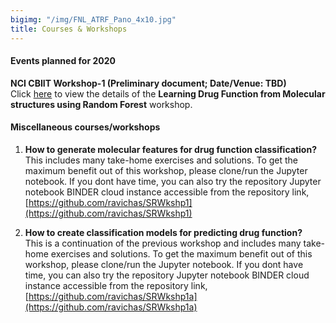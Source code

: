 ```yaml
---
bigimg: "/img/FNL_ATRF_Pano_4x10.jpg"
title: Courses & Workshops
---
```



#### Events planned for 2020 <br />

**NCI CBIIT Workshop-1 (Preliminary document; Date/Venue: TBD)** <br />
Click [here](ML2020-1) to view the details of the **Learning Drug Function from 
Molecular structures using Random Forest** workshop.


#### Miscellaneous courses/workshops 

1. **How to generate molecular features for drug function classification?** <br />
This includes many take-home exercises and solutions. 
To get the maximum benefit out of this workshop, please clone/run the Jupyter notebook. 
If you dont have time, you can also try the repository Jupyter notebook BINDER cloud instance 
accessible from the repository link, 
[https://github.com/ravichas/SRWkshp1](https://github.com/ravichas/SRWkshp1) 

2. **How to create classification models for predicting drug function?** <br />
This is a continuation of the previous workshop and includes many take-home exercises and solutions. 
To get the maximum benefit out of this workshop, please clone/run the Jupyter notebook. 
If you dont have time, you can also try the repository Jupyter notebook BINDER cloud instance 
accessible from the repository link, 
[https://github.com/ravichas/SRWkshp1a](https://github.com/ravichas/SRWkshp1a) 
